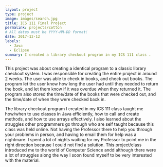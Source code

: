 ```yaml
---
layout: project
type: project
image: images/search.jpg
title: ICS 111 Final Project
permalink: projects/cotton
# All dates must be YYYY-MM-DD format!
date: 2017-12-12
labels:
  - Java
  - Eclipse
summary: I created a library checkout program in my ICS 111 class .
---
```

This project was about creating a identical program to a classic library checkout system. I was responsible for creating the entire project in around 2 weeks. The user was able to check in books, and check out books. The program let the user know how long the user had until they needed to return the book, and let them know if it was overdue when they returned it. The program also stored the time/date of the books that were checked out, and the time/date of when they were checked back in. 

The library checkout program I created in my ICS 111 class taught me how/when to use classes in Java efficiently, how to call and create methods, and how to use arrays effectively. I also learned about the struggles other programmers go through who are self taught because this class was held online. Not having the Professor there to help you through your problems in person, and having to email them for help was a nightmare. I spent a lot of nights waiting for my Professor to point me in the right direction because I could not find a solution. This project/class introduced me to the world of Computer Science andd although there were a lot of struggles along the way I soon found myself to be very interested with the material. 


